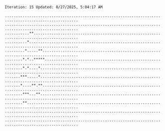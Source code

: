 `Iteration: 15 Updated: 8/27/2025, 5:04:17 AM`
<!-- GOL_START -->
`.......................................................................................................`</br>
`.......................................................................................................`</br>
`...........**..........................................................................................`</br>
`..........*............................................................................................`</br>
`.........*.....**......................................................................................`</br>
`........*.*..*****.....................................................................................`</br>
`........*.*....*.......................................................................................`</br>
`.......***.....*.......................................................................................`</br>
`.......*....**.**......................................................................................`</br>
`........***...**.......................................................................................`</br>
`........**.............................................................................................`</br>
`.......................................................................................................`</br>
`.......................................................................................................`</br>
<!-- GOL_END -->